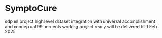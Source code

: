 ﻿# SymptoCure
sdp ml project high level dataset integration with universal accomplishment and conceptual 99 percents working project ready will be delivered till 1 Feb 2025

